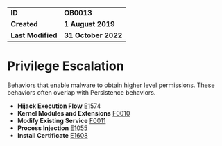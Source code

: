 <table>
<tr>
<td><b>ID</b></td>
<td><b>OB0013</b></td>
</tr>
<td><b>Created</b></td>
<td><b>1 August 2019</b></td>
</tr>
<tr>
<td><b>Last Modified</b></td>
<td><b>31 October 2022</b></td>
</tr>
</table>


# Privilege Escalation

Behaviors that enable malware to obtain higher level permissions. These behaviors often overlap with Persistence behaviors.

* **Hijack Execution Flow** [E1574](../defense-evasion/hijack-execution-flow.md)
* **Kernel Modules and Extensions** [F0010](../persistence/kernel-modules-and-extensions.md)
* **Modify Existing Service** [F0011](../persistence/modify-existing-service.md)
* **Process Injection** [E1055](../defense-evasion/process-injection.md)
* **Install Certificate** [E1608](../privilege-escalation/install-certificate.md)
